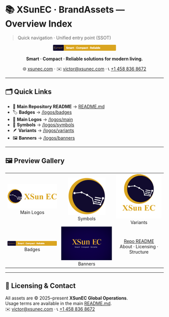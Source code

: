 # 📚 XSunEC · BrandAssets — Overview Index

> Quick navigation · Unified entry point (SSOT)

<div align="center">
  <img src="https://github.com/VictorXSun/XSunEC-BrandAssets/blob/main/logos/badges/XSunEC_Badge_DualSegment_v3c_preview.png" width="200" alt="XSunEC Badge"/>
  <p><strong>Smart · Compact · Reliable solutions for modern living.</strong></p>
  <p>🌐 <a href="https://xsunec.com" target="_blank">xsunec.com</a> · ✉️ <a href="mailto:victor@xsunec.com">victor@xsunec.com</a> · 📞 <a href="https://wa.me/14588368672" target="_blank">+1 458 836 8672</a></p>
</div>

---

## 🗂 Quick Links

- 🔷 **Main Repository README** → [README.md](./README.md)
- 🏷 **Badges** → [/logos/badges](./logos/badges)
- 🌟 **Main Logos** → [/logos/main](./logos/main)
- 🔶 **Symbols** → [/logos/symbols](./logos/symbols)
- 🪶 **Variants** → [/logos/variants](./logos/variants)
- 🖼 **Banners** → [/logos/banners](./logos/banners)

---

## 🖼 Preview Gallery

<table>
  <tr>
    <td align="center">
      <a href="./logos/main">
        <img src="./logos/main/XSunEC_MainLogo.png" width="260" alt="Main Logo"/>
      </a><br/>Main Logos
    </td>
    <td align="center">
      <a href="./logos/symbols">
        <img src="./logos/symbols/XSunEC_MainSymbol.svg" width="120" alt="Main Symbol"/>
      </a><br/>Symbols
    </td>
    <td align="center">
      <a href="./logos/variants">
        <img src="./logos/variants/XSunEC_StackedLogo.png" width="220" alt="Stacked Logo"/>
      </a><br/>Variants
    </td>
  </tr>
  <tr>
    <td align="center">
      <a href="./logos/badges">
        <img src="./logos/badges/XSunEC_Badge_DualSegment_v3c_preview.png" width="220" alt="Badge Preview"/>
      </a><br/>Badges
    </td>
    <td align="center">
      <a href="./logos/banners">
        <img src="./logos/banners/XSunEC_Brandfetch_Banner_1536x1024.png" width="260" alt="Banner"/>
      </a><br/>Banners
    </td>
    <td align="center">
      <a href="./README.md">Repo README</a><br/>About · Licensing · Structure
    </td>
  </tr>
</table>

---

## 🧩 Licensing & Contact

All assets are © 2025–present **XSunEC Global Operations**.  
Usage terms are available in the main [README.md](./README.md).  
✉️ <a href="mailto:victor@xsunec.com">victor@xsunec.com</a> · 📞 <a href="https://wa.me/14588368672" target="_blank">+1 458 836 8672</a>
